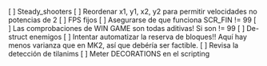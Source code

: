 [ ] Steady_shooters 
[ ] Reordenar x1, y1, x2, y2 para permitir velocidades no potencias de 2
[ ] FPS fijos
[ ] Asegurarse de que funciona SCR_FIN != 99
[ ] Las comprobaciones de WIN GAME son todas aditivas! Si son != 99
[ ] De-struct enemigos
[ ] Intentar automatizar la reserva de bloques!! Aquí hay menos varianza que en MK2, así que debéría ser factible.
[ ] Revisa la detección de tilanims
[ ] Meter DECORATIONS en el scripting
